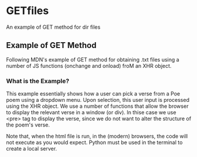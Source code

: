 # GETfiles
An example of GET method for dir files

## Example of GET Method
Following MDN's example of GET method for obtaining .txt files using a number of JS functions (onchange and onload) froM an XHR object.

### What is the Example?
This example essentially shows how a user can pick a verse from a Poe poem using a dropdown menu. Upon selection, this user input is processed using the XHR object.
We use a number of functions that allow the browser to display the relevant verse in a window (or div). In thise case we use \<pre\> tag to display the verse, since
we do not want to alter the structure of the poem's verse.

Note that, when the html file is run, in the (modern) browsers, the code will not execute as you would expect. Python must be used in the terminal to create a local
server.
